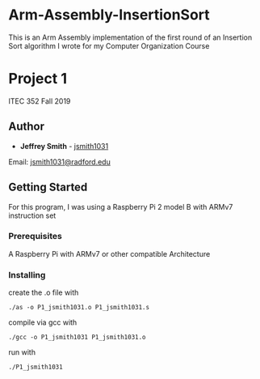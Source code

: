 # Arm-Assembly-InsertionSort
This is an Arm Assembly implementation of the first round of an Insertion Sort algorithm I wrote for my Computer Organization Course
# Project 1
ITEC 352 Fall 2019
## Author

* **Jeffrey Smith** - [jsmith1031](https://github.com/jsmith1031)

Email: [jsmith1031@radford.edu](mailto::jsmith1031@radford.edu)

## Getting Started

For this program, I was using a Raspberry Pi 2 model B with ARMv7 instruction set

### Prerequisites

A Raspberry Pi with ARMv7 or other compatible Architecture

### Installing


create the .o file with
```
./as -o P1_jsmith1031.o P1_jsmith1031.s
```
compile via gcc with
```
./gcc -o P1_jsmith1031 P1_jsmith1031.o
```
run with
```
./P1_jsmith1031
```
